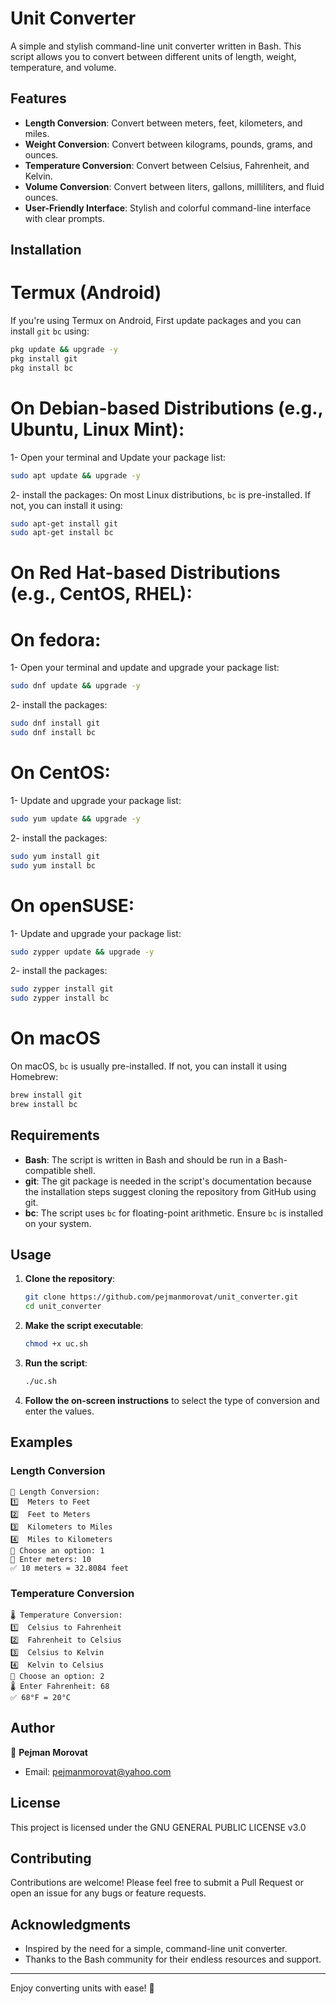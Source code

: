 # Unit Converter

A simple and stylish command-line unit converter written in Bash. This script allows you to convert between different units of length, weight, temperature, and volume.

## Features

- **Length Conversion**: Convert between meters, feet, kilometers, and miles.
- **Weight Conversion**: Convert between kilograms, pounds, grams, and ounces.
- **Temperature Conversion**: Convert between Celsius, Fahrenheit, and Kelvin.
- **Volume Conversion**: Convert between liters, gallons, milliliters, and fluid ounces.
- **User-Friendly Interface**: Stylish and colorful command-line interface with clear prompts.

## Installation

# Termux (Android)
If you're using Termux on Android, First update packages and you can install `git` `bc` using:
```bash
pkg update && upgrade -y
pkg install git
pkg install bc
```

# On Debian-based Distributions (e.g., Ubuntu, Linux Mint):
1- Open your terminal and Update your package list:
```bash
sudo apt update && upgrade -y
```
2- install the packages:
On most Linux distributions, `bc` is pre-installed. If not, you can install it using:
```bash
sudo apt-get install git
sudo apt-get install bc
```

# On Red Hat-based Distributions (e.g., CentOS, RHEL):
# On fedora:
1- Open your terminal and update and upgrade your package list:
```bash
sudo dnf update && upgrade -y
```
2- install the packages:
```bash
sudo dnf install git
sudo dnf install bc
```
# On CentOS:
1- Update and upgrade your package list:
```bash
sudo yum update && upgrade -y
```
2- install the packages:
```bash
sudo yum install git
sudo yum install bc
```
# On openSUSE:
1- Update and upgrade your package list:
```bash
sudo zypper update && upgrade -y
```
2- install the packages:
```bash
sudo zypper install git
sudo zypper install bc
```

# On macOS
On macOS, `bc` is usually pre-installed. If not, you can install it using Homebrew:
```bash
brew install git
brew install bc
```

## Requirements
- **Bash**: The script is written in Bash and should be run in a Bash-compatible shell.
- **git**: The git package is needed in the script's documentation because the installation steps suggest cloning the repository from GitHub using git.
- **bc**: The script uses `bc` for floating-point arithmetic. Ensure `bc` is installed on your system.

## Usage
1. **Clone the repository**:
   ```bash
   git clone https://github.com/pejmanmorovat/unit_converter.git
   cd unit_converter
   ```

2. **Make the script executable**:
   ```bash
   chmod +x uc.sh
   ```

3. **Run the script**:
   ```bash
   ./uc.sh
   ```

4. **Follow the on-screen instructions** to select the type of conversion and enter the values.

## Examples
### Length Conversion
```
📏 Length Conversion:
1️⃣  Meters to Feet
2️⃣  Feet to Meters
3️⃣  Kilometers to Miles
4️⃣  Miles to Kilometers
🔹 Choose an option: 1
📏 Enter meters: 10
✅ 10 meters = 32.8084 feet
```

### Temperature Conversion
```
🌡️ Temperature Conversion:
1️⃣  Celsius to Fahrenheit
2️⃣  Fahrenheit to Celsius
3️⃣  Celsius to Kelvin
4️⃣  Kelvin to Celsius
🔹 Choose an option: 2
🌡️ Enter Fahrenheit: 68
✅ 68°F = 20°C
```
## Author
👤 **Pejman Morovat**
- Email: pejmanmorovat@yahoo.com

## License
This project is licensed under the GNU GENERAL PUBLIC LICENSE v3.0

## Contributing
Contributions are welcome! Please feel free to submit a Pull Request or open an issue for any bugs or feature requests.

## Acknowledgments
- Inspired by the need for a simple, command-line unit converter.
- Thanks to the Bash community for their endless resources and support.
---
Enjoy converting units with ease! 🎉
